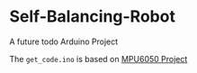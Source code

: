 # Self-Balancing-Robot
A future todo Arduino Project  

The `get_code.ino` is based on [MPU6050 Project](https://github.com/allawhussein/MPU-6050-Angle-On-LCD/)
